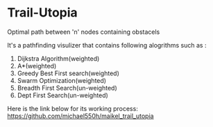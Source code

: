 # Trail-Utopia
  Optimal path between 'n' nodes containing obstacels

 
 It's a pathfinding visulizer that contains following alogrithms such as :
 1. Dijkstra Algorithm(weighted)
 2. A*(weighted)
 3. Greedy Best First search(weighted)
 4. Swarm Optimization(weighted)
 5. Breadth First Search(un-weighted)
 6. Dept First Search(un-weighted)

Here is the link below for its working process:
https://github.com/michael550h/maikel_trail_utopia

 

